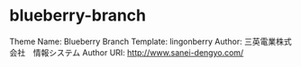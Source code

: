blueberry-branch
================
Theme Name: Blueberry Branch
Template: lingonberry
Author: 三英電業株式会社　情報システム
Author URI: http://www.sanei-dengyo.com/
